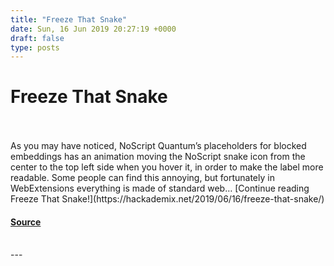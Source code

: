 ```yaml
---
title: "Freeze That Snake"
date: Sun, 16 Jun 2019 20:27:19 +0000
draft: false
type: posts
---
```

# Freeze That Snake

<br/>

<br/>
As you may have noticed, NoScript Quantum’s placeholders for blocked embeddings has an animation moving the NoScript snake icon from the center to the top left side when you hover it, in order to make the label more readable. Some people can find this annoying, but fortunately in WebExtensions everything is made of standard web… [Continue reading Freeze That Snake!](https://hackademix.net/2019/06/16/freeze-that-snake/)

#### [Source](https://hackademix.net/2019/06/16/freeze-that-snake/)

<br/>
---
